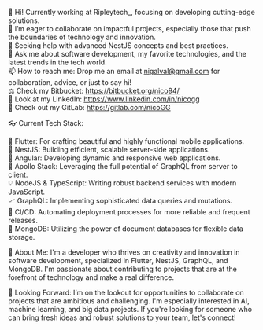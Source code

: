🔭 Hi! Currently working at Ripleytech_, focusing on developing cutting-edge solutions.  
👯 I’m eager to collaborate on impactful projects, especially those that push the boundaries of technology and innovation.  
🤔 Seeking help with advanced NestJS concepts and best practices.  
💬 Ask me about software development, my favorite technologies, and the latest trends in the tech world.  
📫 How to reach me: Drop me an email at nigalval@gmail.com for collaboration, advice, or just to say hi!  
⚖️ Check my Bitbucket: https://bitbucket.org/nico94/  
💼 Look at my LinkedIn: https://www.linkedin.com/in/nicogg  
👀 Check out my GitLab: https://gitlab.com/nicoGG  

👓 Current Tech Stack:

🦋 Flutter: For crafting beautiful and highly functional mobile applications.  
🐯 NestJS: Building efficient, scalable server-side applications.  
🚀 Angular: Developing dynamic and responsive web applications.  
🎢 Apollo Stack: Leveraging the full potential of GraphQL from server to client.  
💡 NodeJS & TypeScript: Writing robust backend services with modern JavaScript.  
📈 GraphQL: Implementing sophisticated data queries and mutations.  
🔋 CI/CD: Automating deployment processes for more reliable and frequent releases.  
🧰 MongoDB: Utilizing the power of document databases for flexible data storage.  
 
🌟 About Me: I'm a developer who thrives on creativity and innovation in software development, specialized in Flutter, NestJS, GraphQL, and MongoDB. I'm passionate about contributing to projects that are at the forefront of technology and make a real difference.

🤝 Looking Forward: I’m on the lookout for opportunities to collaborate on projects that are ambitious and challenging. I'm especially interested in AI, machine learning, and big data projects. If you're looking for someone who can bring fresh ideas and robust solutions to your team, let's connect!
